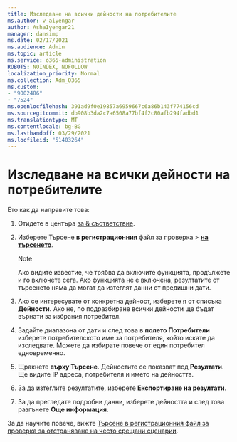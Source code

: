 ```yaml
---
title: Изследване на всички дейности на потребителите
ms.author: v-aiyengar
author: AshaIyengar21
manager: dansimp
ms.date: 02/17/2021
ms.audience: Admin
ms.topic: article
ms.service: o365-administration
ROBOTS: NOINDEX, NOFOLLOW
localization_priority: Normal
ms.collection: Adm_O365
ms.custom:
- "9002486"
- "7524"
ms.openlocfilehash: 391ad9f0e19857a6959667c6a86b143f774156cd
ms.sourcegitcommit: db908b3da2c7a6508a77bf4f2c80afb294fadbd1
ms.translationtype: MT
ms.contentlocale: bg-BG
ms.lasthandoff: 03/29/2021
ms.locfileid: "51403264"
---
```

# <a name="investigate-all-the-users-activities"></a>Изследване на всички дейности на потребителите

Ето как да направите това:

1. Отидете в центъра [за & съответствие](https://go.microsoft.com/fwlink/p/?linkid=2077143).
1. Изберете Търсене **в регистрационния** файл за проверка  >  **[на търсенето](https://go.microsoft.com/fwlink/?linkid=2103759)**.
    > [!NOTE]
    > Ако видите известие, че трябва да включите функцията, продължете и го включете сега. Ако функцията не е включена, резултатите от търсенето няма да могат да изтеглят данни от предишни дати.

1. Ако се интересувате от конкретна дейност, изберете я от списъка **Дейности.** Ако не, по подразбиране всички дейности ще бъдат върнати за избрания потребител.
1. Задайте диапазона от дати и след това в **полето Потребители** изберете потребителското име за потребителя, който искате да изследвате. Можете да избирате повече от един потребител едновременно.
1. Щракнете **върху Търсене**. Дейностите се показват под **Резултати**. Ще видите IP адреса, потребителя и името на дейността.
1. За да изтеглите резултатите, изберете **Експортиране на резултати**.
1. За да прегледате подробни данни, изберете дейността и след това разгънете **Още информация**.

За да научите повече, вижте [Търсене в регистрационния файл за проверка за отстраняване на често срещани сценарии](https://go.microsoft.com/fwlink/?linkid=2103944).